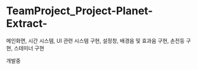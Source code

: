 # TeamProject_Project-Planet-Extract-

메인화면, 시간 시스템, UI 관련 시스템 구현, 설정창, 배경음 및 효과음 구현, 손전등 구현, 스테미너 구현

개발중

